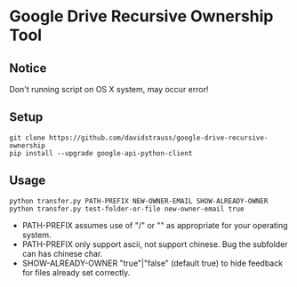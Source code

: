 Google Drive Recursive Ownership Tool
==

Notice
--

Don't running script on OS X system, may occur error!

Setup
--

    git clone https://github.com/davidstrauss/google-drive-recursive-ownership
    pip install --upgrade google-api-python-client

Usage
--

    python transfer.py PATH-PREFIX NEW-OWNER-EMAIL SHOW-ALREADY-OWNER
    python transfer.py test-folder-or-file new-owner-email true

- PATH-PREFIX assumes use of "/" or "\" as appropriate for your operating system.
- PATH-PREFIX only support ascii, not support chinese. Bug the subfolder can has chinese char.
- SHOW-ALREADY-OWNER "true"|"false" (default true) to hide feedback for files already set correctly.

